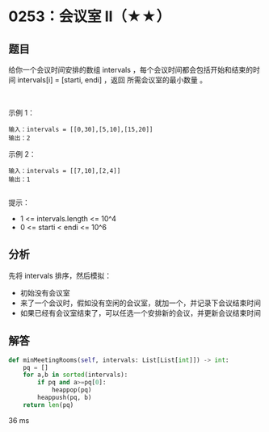 # 0253：会议室 II（★★）


## 题目

给你一个会议时间安排的数组 intervals ，每个会议时间都会包括开始和结束的时间 
intervals[i] = [starti, endi] ，返回 所需会议室的最小数量 。

 

示例 1：

	输入：intervals = [[0,30],[5,10],[15,20]]
	输出：2

示例 2：

	输入：intervals = [[7,10],[2,4]]
	输出：1
	 

提示：
- 1 <= intervals.length <= 10^4
- 0 <= starti < endi <= 10^6

## 分析

先将 intervals 排序，然后模拟：
- 初始没有会议室
- 来了一个会议时，假如没有空闲的会议室，就加一个，并记录下会议结束时间
- 如果已经有会议室结束了，可以任选一个安排新的会议，并更新会议结束时间

## 解答

```python
def minMeetingRooms(self, intervals: List[List[int]]) -> int:
    pq = []
    for a,b in sorted(intervals):
        if pq and a>=pq[0]:
            heappop(pq)
        heappush(pq, b)
    return len(pq)
```
36 ms
